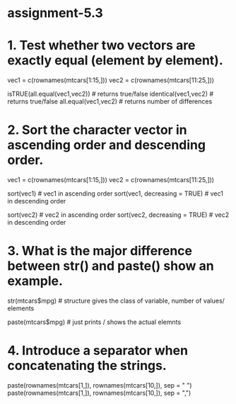 # assignment-5.3
# 1. Test whether two vectors are exactly equal (element by element).
vec1 = c(rownames(mtcars[1:15,]))
vec2 = c(rownames(mtcars[11:25,]))

isTRUE(all.equal(vec1,vec2)) # returns true/false
identical(vec1,vec2)         # returns true/false
all.equal(vec1,vec2)         # returns number of differences

# 2. Sort the character vector in ascending order and descending order.
vec1 = c(rownames(mtcars[1:15,]))
vec2 = c(rownames(mtcars[11:25,]))

sort(vec1)                    # vec1 in ascending order 
sort(vec1, decreasing = TRUE) # vec1 in descending order

sort(vec2)                    # vec2 in ascending order 
sort(vec2, decreasing = TRUE) # vec2 in descending order

# 3. What is the major difference between str() and paste() show an example.

str(mtcars$mpg) # structure gives the class of variable, number of values/ elements

paste(mtcars$mpg) # just prints / shows the actual elemnts

# 4. Introduce a separator when concatenating the strings.

paste(rownames(mtcars[1,]), rownames(mtcars[10,]), sep = " ")
paste(rownames(mtcars[1,]), rownames(mtcars[10,]), sep = ",")
